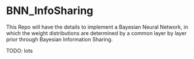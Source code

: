 # BNN_InfoSharing

This Repo will have the details to implement a Bayesian Neural Network, in which the weight distributions are determined by a common layer by layer prior through Bayesian Information Sharing.

TODO:
lots
